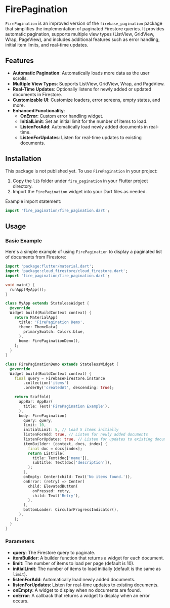 # FirePagination

`FirePagination` is an improved version of the `firebase_pagination` package that simplifies the implementation of paginated Firestore queries. It provides automatic pagination, supports multiple view types (ListView, GridView, Wrap, PageView), and includes additional features such as error handling, initial item limits, and real-time updates.

## Features

- **Automatic Pagination**: Automatically loads more data as the user scrolls.
- **Multiple View Types**: Supports ListView, GridView, Wrap, and PageView.
- **Real-Time Updates**: Optionally listens for newly added or updated documents in Firestore.
- **Customizable UI**: Customize loaders, error screens, empty states, and more.
- **Enhanced Functionality**:
  - **OnError**: Custom error handling widget.
  - **InitialLimit**: Set an initial limit for the number of items to load.
  - **ListenForAdd**: Automatically load newly added documents in real-time.
  - **ListenForUpdates**: Listen for real-time updates to existing documents.

## Installation

This package is not published yet. To use `FirePagination` in your project:

1. Copy the `lib` folder under `fire_pagination` in your Flutter project directory.
2. Import the `FirePagination` widget into your Dart files as needed.

Example import statement:

```dart
import 'fire_pagination/fire_pagination.dart';
```

## Usage

### Basic Example

Here's a simple example of using `FirePagination` to display a paginated list of documents from Firestore:

```dart
import 'package:flutter/material.dart';
import 'package:cloud_firestore/cloud_firestore.dart';
import 'fire_pagination/fire_pagination.dart';

void main() {
  runApp(MyApp());
}

class MyApp extends StatelessWidget {
  @override
  Widget build(BuildContext context) {
    return MaterialApp(
      title: 'FirePagination Demo',
      theme: ThemeData(
        primarySwatch: Colors.blue,
      ),
      home: FirePaginationDemo(),
    );
  }
}

class FirePaginationDemo extends StatelessWidget {
  @override
  Widget build(BuildContext context) {
    final query = FirebaseFirestore.instance
        .collection('items')
        .orderBy('createdAt', descending: true);

    return Scaffold(
      appBar: AppBar(
        title: Text('FirePagination Example'),
      ),
      body: FirePagination(
        query: query,
        limit: 10,
        initialLimit: 5, // Load 5 items initially
        listenForAdd: true, // Listen for newly added documents
        listenForUpdates: true, // Listen for updates to existing documents
        itemBuilder: (context, docs, index) {
          final doc = docs[index];
          return ListTile(
            title: Text(doc['name']),
            subtitle: Text(doc['description']),
          );
        },
        onEmpty: Center(child: Text('No items found.')),
        onError: (retry) => Center(
          child: ElevatedButton(
            onPressed: retry,
            child: Text('Retry'),
          ),
        ),
        bottomLoader: CircularProgressIndicator(),
      ),
    );
  }
}
```

### Parameters

- **query**: The Firestore query to paginate.
- **itemBuilder**: A builder function that returns a widget for each document.
- **limit**: The number of items to load per page (default is 10).
- **initialLimit**: The number of items to load initially (default is the same as `limit`).
- **listenForAdd**: Automatically load newly added documents.
- **listenForUpdates**: Listen for real-time updates to existing documents.
- **onEmpty**: A widget to display when no documents are found.
- **onError**: A callback that returns a widget to display when an error occurs.
